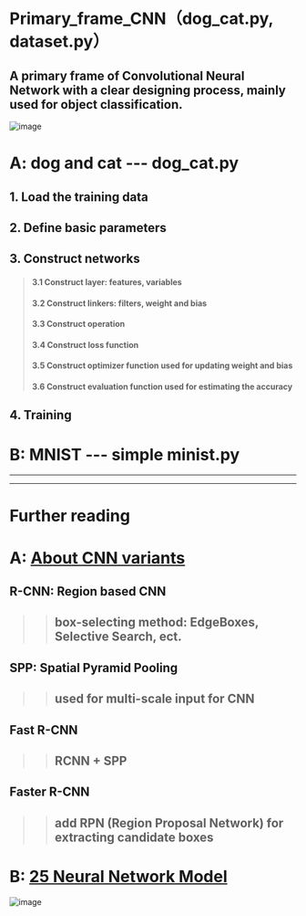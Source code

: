 Primary_frame_CNN（dog_cat.py, dataset.py）  
============
A primary frame of Convolutional Neural Network with a clear designing process, mainly used for object classification.  
------------
![image](https://github.com/Menglinucas/Primary_frame_CNN/blob/master/CNN.PNG)  

# A: dog and cat --- dog_cat.py
## 1. Load the training data  
## 2. Define basic parameters  
## 3. Construct networks  
> ####  3.1 Construct layer: features, variables  
> ####  3.2 Construct linkers: filters, weight and bias  
> ####  3.3 Construct operation  
> ####  3.4 Construct loss function  
> ####  3.5 Construct optimizer function used for updating weight and bias  
> ####  3.6 Construct evaluation function used for estimating the accuracy  
## 4. Training  

# B: MNIST --- simple minist.py  
************************************************************************************  
************************************************************************************  
Further reading  
===============  
# A: [About CNN variants](https://www.cnblogs.com/skyfsm/p/6806246.html)  
## R-CNN: Region based CNN  
>> ## box-selecting method: EdgeBoxes, Selective Search, ect.  
## SPP: Spatial Pyramid Pooling  
>> ## used for multi-scale input for CNN  
## Fast R-CNN  
>> ## RCNN + SPP  
## Faster R-CNN  
>> ## add **RPN (Region Proposal Network)** for extracting candidate boxes  

# B: [25 Neural Network Model](http://blog.csdn.net/qq_35082030/article/details/73368962)  
![image](https://github.com/Menglinucas/Primary_frame_CNN/blob/master/NN.jpg)
